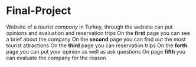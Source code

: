 # **Final-Project**
Website of a _tourist company_ in Turkey, through the website can put opinions and evaluation and reservation trips
On the **first** page you can see a brief about the company
On the **second** page you can find out the most tourist attractions
On the **third** page you can reservation trips
On the **forth** page you can put your opinion as well as ask questions
On page **fifth** you can evaluate the company for the reason
